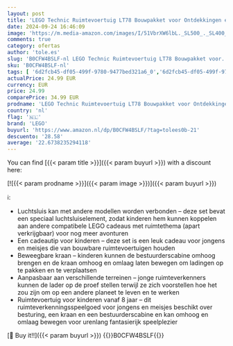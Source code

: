 ```yaml
---
layout: post
title: 'LEGO Technic Ruimtevoertuig LT78 Bouwpakket voor Ontdekkingen en Avonturen  Rollenspellen Cadeau voor Jongens en Meisjes  Voertuig voor Kinderen vanaf 8 jaar 42178'
date: 2024-09-24 16:46:09
image: 'https://m.media-amazon.com/images/I/51VbrXW6lbL._SL500_._SL400_.jpg'
comments: true
category: ofertas
author: 'tole.es'
slug: 'B0CFW4BSLF-nl LEGO Technic Ruimtevoertuig LT78 Bouwpakket voor...'
sku: 'B0CFW4BSLF-nl'
tags: [ '6d2fcb45-df05-499f-9780-9477bed321a6_0','6d2fcb45-df05-499f-9780-9477bed321a6_501','6d2fcb45-df05-499f-9780-9477bed321a6_8801','Arborist Merchandising Root','Bouw- & constructiespeelgoed','Educatief speelgoed','Lego','STEM','Self Service','Special Features Stores','Speelgoed & spellen','Speelgoedbouwsets','lego','🇳🇱', ]
actualPrice: 24.99 EUR
currency: EUR
price: 24.99
comparePrice: 34.99 EUR
prodname: 'LEGO Technic Ruimtevoertuig LT78 Bouwpakket voor Ontdekkingen en Avonturen  Rollenspellen Cadeau voor Jongens en Meisjes  Voertuig voor Kinderen vanaf 8 jaar 42178'
country: 'nl'
flag: '🇳🇱'
brand: 'LEGO'
buyurl: 'https://www.amazon.nl/dp/B0CFW4BSLF/?tag=tolees0b-21'
descuento: '28.58'
average: '22.6738235294118'
---
```


You can find [{{< param title >}}]({{< param buyurl >}}) with a discount here:

[![{{< param prodname >}}]({{< param image >}})]({{< param buyurl >}})

ℹ️:

- Luchtsluis kan met andere modellen worden verbonden – deze set bevat een speciaal luchtsluiselement, zodat kinderen hem kunnen koppelen aan andere compatibele LEGO cadeaus met ruimtethema (apart verkrijgbaar) voor nog meer avonturen
- Een cadeautip voor kinderen – deze set is een leuk cadeau voor jongens en meisjes die van bouwbare ruimtevoertuigen houden
- Beweegbare kraan – kinderen kunnen de bestuurderscabine omhoog brengen en de kraan omhoog en omlaag laten bewegen om ladingen op te pakken en te verplaatsen
- Aanpasbaar aan verschillende terreinen – jonge ruimteverkenners kunnen de lader op de proef stellen terwijl ze zich voorstellen hoe het zou zijn om op een andere planeet te leven en te werken
- Ruimtevoertuig voor kinderen vanaf 8 jaar – dit ruimteverkenningsspeelgoed voor jongens en meisjes beschikt over besturing, een kraan en een bestuurderscabine en kan omhoog en omlaag bewegen voor urenlang fantasierijk speelplezier

[🛒 Buy it!!]({{< param buyurl >}})
{{<world>}}B0CFW4BSLF{{</world>}}
